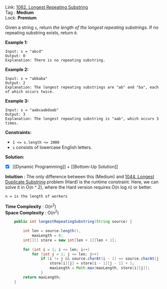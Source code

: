 Link: [1062. Longest Repeating Substring](https://leetcode.com/problems/longest-repeating-substring/) <br>
Tag : **Medium**<br>
Lock: **Premium**

Given a string `s`, return _the length of the longest repeating substrings_. If no repeating substring exists, return `0`.

**Example 1:**
```
Input: s = "abcd"
Output: 0
Explanation: There is no repeating substring.
```

**Example 2:**
```
Input: s = "abbaba"
Output: 2
Explanation: The longest repeating substrings are "ab" and "ba", each of which occurs twice.
```

**Example 3:**
```
Input: s = "aabcaabdaab"
Output: 3
Explanation: The longest repeating substring is "aab", which occurs 3 times.
```

**Constraints:**
-   `1 <= s.length <= 2000`
-   `s` consists of lowercase English letters.

**Solution:**
- [x] [[Dynamic Programming]] + [[Bottom-Up Solution]]

**Intuition** :
The only difference between this (Medium) and [1044. Longest Duplicate Substring](https://leetcode.com/problems/longest-duplicate-substring) problem (Hard) is the runtime constraint. Here, we can solve it in O(n ^ 2), where the Hard version requires O(n log n) or better.

```
n = is the length of workers
```
**Time Complexity** : O(n<sup>2</sup>)<br>
**Space Complexity** : O(n<sup>2</sup>)

```java
    public int longestRepeatingSubstring(String source) {
        
        int len = source.length(),
            maxLength = 0;
        int[][] store = new int[len + 1][len + 1];
        
        for (int i = 1; i <= len; i++)
            for (int j = 1; j <= len; j++)
                if (i != j && source.charAt(i - 1) == source.charAt(j - 1)) {
                    store[i][j] = store[i - 1][j - 1] + 1;
                    maxLength = Math.max(maxLength, store[i][j]);
                }
        return maxLength;
    }
```
